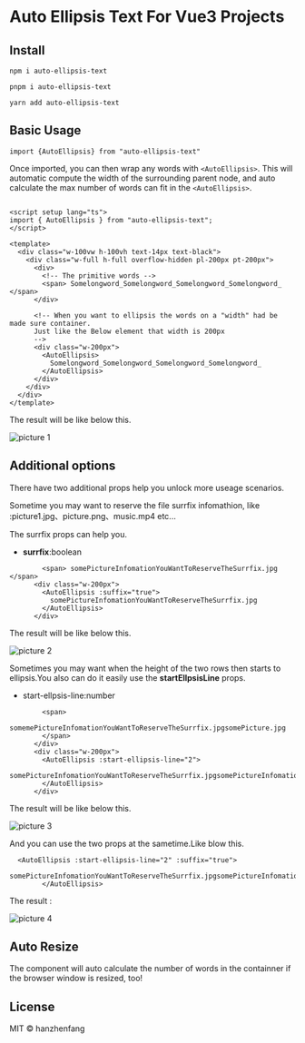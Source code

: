 # Auto Ellipsis Text For Vue3 Projects

## Install

 `npm i auto-ellipsis-text`

 `pnpm i auto-ellipsis-text`

 `yarn add auto-ellipsis-text`

## Basic Usage

```vue
import {AutoEllipsis} from "auto-ellipsis-text"
```

Once imported, you can then wrap any words with `<AutoEllipsis>`. This will automatic compute the width of the surrounding parent node, and auto calculate the max number of words can fit in the `<AutoEllipsis>`.

```vue

<script setup lang="ts">
import { AutoEllipsis } from "auto-ellipsis-text";
</script>

<template>
  <div class="w-100vw h-100vh text-14px text-black">
    <div class="w-full h-full overflow-hidden pl-200px pt-200px">
      <div>
        <!-- The primitive words -->
        <span> Somelongword_Somelongword_Somelongword_Somelongword_ </span>
      </div>

      <!-- When you want to ellipsis the words on a "width" had be made sure container.
      Just like the Below element that width is 200px
      -->
      <div class="w-200px">
        <AutoEllipsis>
          Somelongword_Somelongword_Somelongword_Somelongword_
        </AutoEllipsis>
      </div>
    </div>
  </div>
</template>
```

The result will be like below this.

![picture 1](https://cdn.jsdelivr.net/gh/hanzhenfang/vite-vue-ts@master/README/IMG_20230319-215252302.png)  

## Additional options

There have two additional props help you unlock more useage scenarios.

  Sometime you may want to reserve the file surrfix infomathion, like :picture1.jpg、picture.png、music.mp4 etc...

The surrfix props can help you.

- **surrfix**:boolean

```vue
        <span> somePictureInfomationYouWantToReserveTheSurrfix.jpg </span>
      <div class="w-200px">
        <AutoEllipsis :suffix="true">
          somePictureInfomationYouWantToReserveTheSurrfix.jpg
        </AutoEllipsis>
      </div>

```

The result will be like below this.

![picture 2](https://cdn.jsdelivr.net/gh/hanzhenfang/vite-vue-ts@master/README/IMG_20230319-215642827.png)  

Sometimes you may want when the height of the two rows then starts to ellipsis.You also can do it easily use the **startEllpsisLine** props.

- start-ellpsis-line:number

```vue
        <span>
          somemePictureInfomationYouWantToReserveTheSurrfix.jpgsomePicture.jpg
        </span>
      </div>
      <div class="w-200px">
        <AutoEllipsis :start-ellipsis-line="2">
          somePictureInfomationYouWantToReserveTheSurrfix.jpgsomePictureInfomationYouWantToReserveTheSurrfix.jpgsomePictureInfomationYouWantToReserveTheSurrfix.jpg
        </AutoEllipsis>
      </div>

```

The result will be like below this.

![picture 3](https://cdn.jsdelivr.net/gh/hanzhenfang/vite-vue-ts@master/README/IMG_20230319-220904001.png)  

And you can use the two props at the sametime.Like blow this.

```vue
  <AutoEllipsis :start-ellipsis-line="2" :suffix="true">
          somePictureInfomationYouWantToReserveTheSurrfix.jpgsomePictureInfomationYouWantToReserveTheSurrfix.jpgsomePictureInfomationYouWantToReserveTheSurrfix.jpg
        </AutoEllipsis>
```

The result :

![picture 4](https://cdn.jsdelivr.net/gh/hanzhenfang/vite-vue-ts@master/README/IMG_20230319-221425864.png)  

## Auto Resize

The component will auto calculate the number of words in the containner if the browser window is resized, too!

## License

MIT © hanzhenfang
